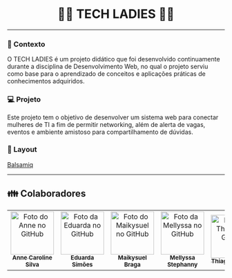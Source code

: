 <h1 align="center">
  <strong> 👩‍💻 TECH LADIES 👩‍💻 </strong>
</h1>

_________

### 📌 Contexto

O TECH LADIES é um projeto didático que foi desenvolvido continuamente durante a disciplina de Desenvolvimento Web, no qual o projeto serviu como base para o aprendizado de conceitos e aplicações práticas de conhecimentos adquiridos.

### :computer: Projeto

Este projeto tem o objetivo de desenvolver um sistema web para conectar mulheres de TI a fim de permitir networking, além de alerta de vagas, eventos e ambiente amistoso para compartilhamento de dúvidas.


### :art: Layout

[Balsamiq](https://drive.google.com/file/d/1Loa3J-yBphUmkktoT7zpnm6zWKGIXGy8/view?usp=sharing)

_________

## 👪 Colaboradores<br>
<table>
  <tr>
    <td align="center">
      <a href="https://github.com/annecaroli">
        <img src="https://avatars.githubusercontent.com/u/9114468?s=400&u=e2eea9e2c1a889e50a98237faff99149d5f37cf0&v=4" width="100px;" alt="Foto do Anne no GitHub"/><br>
        <sub>
          <b>Anne Caroline Silva</b>
        </sub>
      </a>
    </td>
    <td align="center">
      <a href="https://github.com/eduardarsimoes">
        <img src="https://avatars3.githubusercontent.com/u/49563897" width="100px;" alt="Foto da Eduarda no GitHub"/><br>
        <sub>
          <b>Eduarda Simões</b>
        </sub>
      </a><br>
    </td>
    <td align="center">
      <a href="https://github.com/ykiam-dyolf">
        <img src="https://avatars.githubusercontent.com/u/49007140?s=400&u=db90cddb634e9ef34dc0daaf082a54c48fddc85a&v=4" width="100px;" alt="Foto do Maikysuel no GitHub"/><br>
        <sub>
          <b>Maikysuel Braga</b>
        </sub>
      </a><br>
    </td>
    <td align="center">
      <a href="https://github.com/mellyssaStephanny">
        <img src="https://avatars.githubusercontent.com/u/31068578?s=400&u=1ab0e3cc8bbf5f80d144e6cb629cc8ea03758eac&v=4" width="100px;" alt="Foto da Mellyssa no GitHub"/><br>
        <sub>
          <b>Mellyssa Stephanny</b>
        </sub>
      </a><br>
    </td>
    <td align="center">
      <a href="https://github.com/thiagomr8">
        <img src="https://avatars.githubusercontent.com/u/39631037?s=400&u=19c05488af1ea7751b4961c790ec3163fed5eca2&v=4" width="100px;" alt="Foto da Thiago no GitHub"/><br>
        <sub>
          <b>Thiago Moreira</b>
        </sub>
      </a><br>
    </td>
  </tr>
</table>
